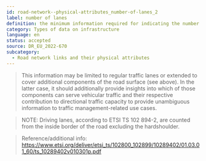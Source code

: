 ```yaml
---
id: road-network--physical-attributes_number-of-lanes_2
label: number of lanes
definition: the minimum information required for indicating the number of lanes of a road network’s links.
category: Types of data on infrastructure
language: en
status: accepted
source: DR_EU_2022-670
subcategory:
  - Road network links and their physical attributes
---
```


>This information may be limited to regular traffic lanes or extended to cover additional components of the road surface (see above). In the latter case, it should additionally provide insights into which of those components can serve vehicular traffic and their respective contribution to directional traffic capacity to provide unambiguous information to traffic management-related use cases.

>NOTE: Driving lanes, according to ETSI TS 102 894-2, are counted from the inside border of the road excluding the hardshoulder.

>Reference/additional info: https://www.etsi.org/deliver/etsi_ts/102800_102899/10289402/01.03.01_60/ts_10289402v010301p.pdf 

